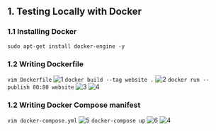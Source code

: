 ## 1. Testing Locally with Docker

### 1.1 Installing Docker
`sudo apt-get install docker-engine -y`

### 1.2 Writing Dockerfile
`vim Dockerfile`
![1](https://user-images.githubusercontent.com/102405945/214835747-74afa794-87e0-4443-9836-5c4feaafa175.png)
`docker build --tag website .`
![2](https://user-images.githubusercontent.com/102405945/214835949-b925dd1d-4477-4876-a464-c2332372fe63.png)
`docker run --publish 80:80 website`
![3](https://user-images.githubusercontent.com/102405945/214836098-1f5ecbfe-8bec-4225-b3a4-986792338508.png)
![4](https://user-images.githubusercontent.com/102405945/214836107-e3ee822c-a7e3-4907-980b-7e7dac083b7a.png)

### 1.2 Writing Docker Compose manifest
`vim docker-compose.yml`
![5](https://user-images.githubusercontent.com/102405945/214836623-9ed301c7-b2f4-4246-a2e3-f86b8b2691d5.png)
`docker-compose up`
![6](https://user-images.githubusercontent.com/102405945/214836692-f1fcb346-7363-4ea3-929a-1055777a2530.png)
![4](https://user-images.githubusercontent.com/102405945/214836707-21f8402c-83fe-458b-930c-0acc85c5ad19.png)

